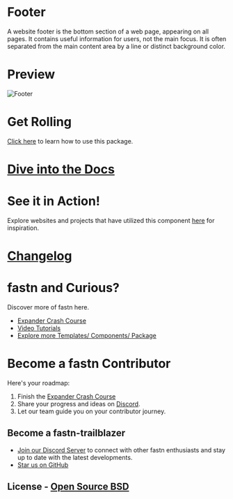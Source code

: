 # Footer

A website footer is the bottom section of a web page, appearing on all pages. It
contains useful information for users, not the main focus. It is often
separated from the main content area by a line or distinct background color.

# Preview

![Footer](.github/assets/footer-screenshot.png)

# Get Rolling

[Click here](https://footer.fifthtry.site/) to learn how to use this package.

# [Dive into the Docs](https://footer.fifthtry.site/)

# See it in Action! 

Explore websites and projects that have utilized this component [here](https://fastn.com/) for inspiration.


# [Changelog](Changelog.md)

# fastn and Curious?

Discover more of fastn here.

- [Expander Crash Course](https://fastn.com/expander/)
- [Video Tutorials](https://fastn.com/expander/hello-world/-/build/)
- [Explore more Templates/ Components/ Package](https://fastn.com/featured/)

# Become a fastn Contributor

Here's your roadmap:

1.  Finish the [Expander Crash Course](https://fastn.com/expander/)
2.  Share your progress and ideas on [Discord](https://discord.gg/bucrdvptYd).
3.  Let our team guide you on your contributor journey.

## Become a fastn-trailblazer

- [Join our Discord Server](https://discord.gg/bucrdvptYd) to connect with other fastn enthusiasts and stay up to date with the latest developments.
- [Star us on GitHub](https://github.com/fastn-stack/fastn/)

## License - [Open Source BSD](https://github.com/fastn-community/footer/blob/main/LICENSE)
